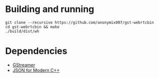 # Building and running

```console
git clone --recursive https://github.com/anonymix007/gst-webrtcbin
cd gst-webrtcbin && make
./build/dist/wh
```

# Dependencies

- [GStreamer](https://gstreamer.freedesktop.org/)
- [JSON for Modern C++](https://json.nlohmann.me/)
